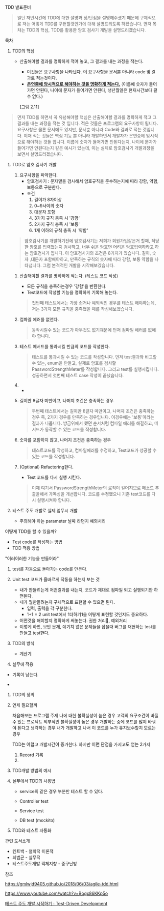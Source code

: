 TDD 발표준비

> 일단 저번시간에 TDD에 대한 설명과 장/단점을 설명해주셨기 때문에 구체적으로 저는 어떻게 TDD를 구현할것인가에 대해 설명드리도록 하겠습니다. 먼저 목차는 TDD의 핵심, TDD를 활용한 암호 검사기 개발을 설명드리겠습니다.

목차

1. TDD의 핵심

   - 산출해야할 결과를 명확하게 적어 놓고, 그 결과를 내는 과정을 적는다. 

     - 이것들은 요구사항을 나타낸다. 이 요구사항을 문서뿐 아니라 code 및 결과로 적는것이다. 
     - **<u>은연중에 암시적으로 해야하는 것을 명확하게 적는다.</u>** (이름에 숫자가 들어가면 안된다, 나이에 문자가 들어가면 안된다, 생년월일은 현재시간보다 클 수 없다.)

     [그림 2.11]

> 먼저 TDD를 하면서 꼭 유념해야할 핵심은 산출해야할 결과를 명확하게 적고 그 결과를 내는 과정을 적는 것 입니다. 적은 것들은 프로그램의 요구사항이 됩니다. 요구사항은 물론 문서에도 있지만, 문서뿐 아니라 Code와 결과로 적는 것입니다. 이때 적는 것들은 핵심 기능 뿐 아니라 개발하면서 개발자가 은연중에 암시적으로 해야하는 것들 입니다. 이름에 숫자가 들어가면 안된다는지, 나이에 문자가 들어가면 안된다는지 같은 예시가 있는데, 이는 실제로 암호검사기 개발과정을 보면서 설명드리겠습니다.

1. TDD로 암호 검사기 개발

   1. 요구사항을 파악한다.
      - 암호검사기 : 문자열을 검사해서 암호규칙을 준수하는지에 따라 강함, 약함, 보통으로 구분한다.
      - 조건
        1. 길이가 8자이상
        2. 0~9사이의 숫자
        3. 대문자 포함
        4. 3가지 규칙 충족 시 '강함'
        5. 2가지 규칙 충족 시 '보통'
        6. 1개 이하의 규칙 충족 시 '약함'

   > 암호검사기를 개발하기전에 암호검사기는 저희가 회원가입같은거 할때, 적당한 암호를 입력했는지 검사하고, 너무 쉬운 암호면 어려운 암호입력하라고 하는 암호검사기 입니다. 이 암호검사기의 조건은 8가지가 있습니다. 길이, 숫자 ,대문자 포함해야하고, 만족하는 규칙의 숫자에 따라 강함, 보통 약함을 나타냅니다. 그럼 본격적인 개발을 시작해보겠습니다.

   

   1. 산출해야할 결과를 명확하게 적는다. (테스트 코드 작성)

      - 모든 규칙을 충족하는경우 '강함'을 반환한다.
      - Test코드에 작성할 기능을 명확하게 기록해 놓는다.

      > 첫번째 테스트에서는 가장 쉽거나 예외적인 경우를 테스트 해야하는데, 저는 3가지 모든 규칙을 충족했을 때를 작성해보겠습니다.

      

   2. 컴파일 에러를 없앤다.

      > 동작시킬수 있는 코드가 아무것도 없기떄문에 먼저 컴파일 에러를 없애야 합니다.

      

   3. 테스트 메서드를 통과시킬 만큼의 코드를 작성한다.

      > 테스트를 통과시킬 수 있는 코드를 작성합니다.  먼저 test결과와 비교할 수 있는, enum을 만들고, 실제로 암호를 검사할 PasswordStrengthMeter를 작성합니다. 그리고 test를 실행시킵니다. 성공하면서 첫번째 테스트 case 작성이  끝났습니다.

      

   4. - 

   5. 길이만 8글자 미만이고, 나머지 조건은 충족하는 경우

      > 두번째 테스트에서는 길이만 8글자 미만이고, 나머지 조건은 충족하는 경우 즉, 2가지 경우를 만족하는 경우입니다. 이경우에는 '보통'이라는 결과가 나옵니다. 방금위에서 했던 순서처럼 컴파일 에러를 해결하고, 메서드가 동작할 수 있는 코드를 작성합니다.

      

   6. 숫자를 포함하지 않고, 나머지 조건은 충족하는 경우

      > 테스트코드를 작성하고, 컴파일에러를 수정하고, Test코드가 성공할 수 있는 코드를 작성합니다. 

   

   7. (Optional) Refactoring한다.

      - Test 코드를 다시 실행 시킨다.

      > 이제 여기서 PasswordStrengthMeter의 로직이 길어지므로 메소드 추출을해서 가독성을 개선합니다. 코드를 수정했으니 기존 test코드를 다시 실행시켜야 합니다.

   

   

   

2. 테스트 주도 개발로 실제 업무시 개발

   - 주의해야 하는 parameter 날짜 라던지 예외처리





어떻게 TDD를 할 수 있을까?

- Test code를 작성하는 방법
- TDD 적용 방법

"이러이러한 기능을 만들어라"

1. test를 자동으로 돌아가는 code를 만든다.
2. Unit test 코드가 올바르게 작동을 하는지 보는 것
   - 내가 만들려는게 어떤결과를 내는지, 코드가 제대로 컴파일 되고 실행되기만 하면된다.
   - 내가 뭘만들려는지 구체적으로 표현할 수 있으면 된다.
     - 입력, 출력을 각 구분한다.
     - 1+1 = 2 unit test에서 1더하기1을 어떻게 표현할 것인지도 중요하다.
   - 어떤것을 해야할지 명확하게 써놓는다. 권한 처리, 예외처리
   - 이렇게 하면, 보안 문제, 예기치 않은 문제들을 잡을때 버그를 재현하는 test를 만들고 test한다.



1. TDD의 방식 
   - 계산기
2. 실무에 적용

- 기록이 남는다.

  

- 





1. TDD의 정의

2. 언제 필요할까

   처음해보는 프로그램 주제
   나에 대한 불확실성이 높은 경우
   고객의 요구조건이 바뀔 수 있는 프로젝트
   외부적인 불확실성이 높은 경우
   개발하는 중에 코드를 많이 바꿔야 된다고 생각하는 경우
   내가 개발하고 나서 이 코드를 누가 유지보수할지 모르는 경우

   

   TDD는 어렵고 개발시간이 증가한다. 하지만 이런 단점을 가지고도 얻는 2가지

   1. Record 기록
   2. 

3. TDD개발 방법의 예시

4. 실무에서 TDD의 사용법

   - service의 같은 경우 부분만 테스트 할 수 있다. 

   - Controller test
   - Service test
   - DB test (mockito)

5. TDD와 테스트 자동화

관련 도서소개

- 켄트백 - 철학적 이론적
- 최범균 - 실무적
- 테스트주도개발 객체지향 - 중구난방

참조

https://gmlwjd9405.github.io/2018/06/03/agile-tdd.html

https://www.youtube.com/watch?v=Bogx86KKp5o

[테스트 주도 개발 시작하기 : Test-Driven Development](http://www.yes24.com/Product/Goods/89145195?Acode=101)